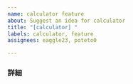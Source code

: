 ```yaml
---
name: calculator feature
about: Suggest an idea for calculator
title: "[calculator] "
labels: calculator, feature
assignees: eaggle23, poteto0

---
```


### 詳細
